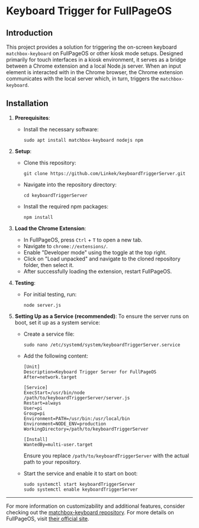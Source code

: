 # Keyboard Trigger for FullPageOS

## Introduction

This project provides a solution for triggering the on-screen keyboard `matchbox-keyboard` on FullPageOS or other kiosk mode setups. Designed primarily for touch interfaces in a kiosk environment, it serves as a bridge between a Chrome extension and a local Node.js server. When an input element is interacted with in the Chrome browser, the Chrome extension communicates with the local server which, in turn, triggers the `matchbox-keyboard`.

## Installation

1. **Prerequisites**:
    - Install the necessary software:
      ```
      sudo apt install matchbox-keyboard nodejs npm
      ```

2. **Setup**:
    - Clone this repository:
      ```
      git clone https://github.com/Linkek/keyboardTriggerServer.git
      ```
    - Navigate into the repository directory:
      ```
      cd keyboardTriggerServer
      ```
    - Install the required npm packages:
      ```
      npm install
      ```

3. **Load the Chrome Extension**:
    - In FullPageOS, press `Ctrl` + `T` to open a new tab.
    - Navigate to `chrome://extensions/`.
    - Enable "Developer mode" using the toggle at the top right.
    - Click on "Load unpacked" and navigate to the cloned repository folder, then select it.
    - After successfully loading the extension, restart FullPageOS.

4. **Testing**:
    - For initial testing, run:
      ```
      node server.js
      ```

5. **Setting Up as a Service (recommended)**:
    To ensure the server runs on boot, set it up as a system service:

    - Create a service file:
      ```
      sudo nano /etc/systemd/system/keyboardTriggerServer.service
      ```

    - Add the following content:
      ```
      [Unit]
      Description=Keyboard Trigger Server for FullPageOS
      After=network.target

      [Service]
      ExecStart=/usr/bin/node /path/to/keyboardTriggerServer/server.js
      Restart=always
      User=pi
      Group=pi
      Environment=PATH=/usr/bin:/usr/local/bin
      Environment=NODE_ENV=production
      WorkingDirectory=/path/to/keyboardTriggerServer

      [Install]
      WantedBy=multi-user.target
      ```

      Ensure you replace `/path/to/keyboardTriggerServer` with the actual path to your repository.

    - Start the service and enable it to start on boot:
      ```
      sudo systemctl start keyboardTriggerServer
      sudo systemctl enable keyboardTriggerServer
      ```

---

For more information on customizability and additional features, consider checking out the [matchbox-keyboard repository](https://github.com/mwilliams03/matchbox-keyboard). For more details on FullPageOS, visit [their official site](https://github.com/guysoft/FullPageOS).

